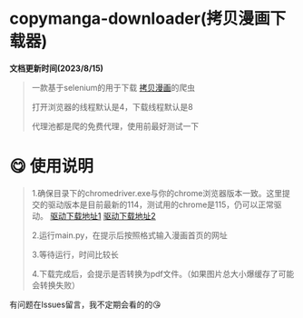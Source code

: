 # copymanga-downloader(拷贝漫画下载器)
**文档更新时间(2023/8/15)**
> 一款基于selenium的用于下载 [拷贝漫画](https://copymanga.com/)的爬虫 
> 
> 打开浏览器的线程默认是4，下载线程默认是8
> 
> 代理池都是爬的免费代理，使用前最好测试一下
> 
> 



# 😋 使用说明

> 1.确保目录下的chromedriver.exe与你的chrome浏览器版本一致。这里提交的驱动版本是目前最新的114，测试用的chrome是115，仍可以正常驱动。
>    [驱动下载地址1](http://chromedriver.storage.googleapis.com/index.html)  [驱动下载地址2](http://npm.taobao.org/mirrors/chromedriver/)
>
> 2.运行main.py，在提示后按照格式输入漫画首页的网址
> 
> 3.等待运行，时间比较长
>
> 4.下载完成后，会提示是否转换为pdf文件。（如果图片总大小爆缓存了可能会转换失败）
> 

 有问题在Issues留言，我不定期会看的的😘
